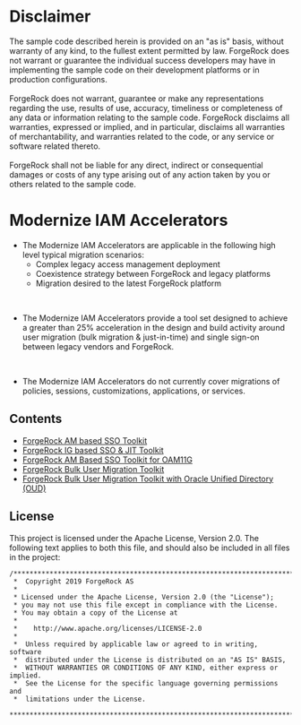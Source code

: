 # Disclaimer
The sample code described herein is provided on an "as is" basis, without warranty of any kind, to the fullest extent permitted by law. ForgeRock does not warrant or guarantee the individual success developers may have in implementing the sample code on their development platforms or in production configurations.
<br><br>
ForgeRock does not warrant, guarantee or make any representations regarding the use, results of use, accuracy, timeliness or completeness of any data or information relating to the sample code. ForgeRock disclaims all warranties, expressed or implied, and in particular, disclaims all warranties of merchantability, and warranties related to the code, or any service or software related thereto.
<br><br>
ForgeRock shall not be liable for any direct, indirect or consequential damages or costs of any type arising out of any action taken by you or others related to the sample code.

# Modernize IAM Accelerators

* The Modernize IAM Accelerators are applicable in the following high level typical migration scenarios:
    * Complex legacy access management deployment
    * Coexistence strategy between ForgeRock and legacy platforms
    * Migration desired to the latest ForgeRock platform

<br>

+ The Modernize IAM Accelerators provide a tool set designed to achieve a greater than 25% acceleration in the design and build activity around user migration (bulk migration & just-in-time) and single sign-on between legacy vendors and ForgeRock.

<br>

+ The Modernize IAM Accelerators do not currently cover migrations of policies, sessions, customizations, applications, or services​.

## Contents
+ [ForgeRock AM based SSO Toolkit](forgerock-am-migration-sso-jit)
+ [ForgeRock IG based SSO & JIT Toolkit](forgerock-ig-migration-sso-jit)
+ [ForgeRock AM Based SSO Toolkit for OAM11G](forgerock-am-ora-migration-sso-jit)
+ [ForgeRock Bulk User Migration Toolkit](forgerock-bulk-migration-generic)
+ [ForgeRock Bulk User Migration Toolkit with Oracle Unified Directory (OUD)](forgerock-bulk-migration-oud)

## License

This project is licensed under the Apache License, Version 2.0. The following text applies to both this file, and should also be included in all files in the project:

```
/***************************************************************************
 *  Copyright 2019 ForgeRock AS
 *
 * Licensed under the Apache License, Version 2.0 (the "License");
 * you may not use this file except in compliance with the License.
 * You may obtain a copy of the License at
 *
 *    http://www.apache.org/licenses/LICENSE-2.0
 *
 *  Unless required by applicable law or agreed to in writing, software
 *  distributed under the License is distributed on an "AS IS" BASIS,
 *  WITHOUT WARRANTIES OR CONDITIONS OF ANY KIND, either express or implied.
 *  See the License for the specific language governing permissions and
 *  limitations under the License.
 ***************************************************************************/
```
